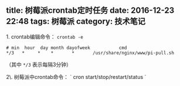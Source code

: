 title:  树莓派crontab定时任务 
date: 2016-12-23 22:48
tags: 树莓派
category: 技术笔记
---

  
1\. crontab编辑命令： ` crontab -e `

    
    
    # min  hour  day month dayofweek           cmd
    */3   *     *    *       *       /usr/share/nginx/www/pi-pull.sh

（其中 ` */3 ` 表示每隔3分钟）  
<!--more-->2\. 树莓派中crontab命令： ` cron start/stop/restart/status `

